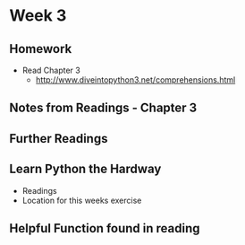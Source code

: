 # Week 3
## Homework

* Read Chapter 3
  * http://www.diveintopython3.net/comprehensions.html

## Notes from Readings - Chapter 3


## Further Readings


## Learn Python the Hardway

* Readings
* Location for this weeks exercise

## Helpful Function found in reading
